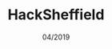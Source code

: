 ---
title: HackSheffield
date: 04/2019
description: >-
  Hackathon society which I have been involved in since starting university. See which hackathons I have attended and organised.
tags:
---